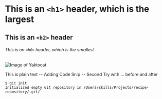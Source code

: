 
# This is an `<h1>` header, which is the largest

## This is an `<h2>` header

###### This is an `<h6>` header, which is the smallest

![Image of Yaktocat](https://octodex.github.com/images/yaktocat.png)

This is plain text -- Adding Code Snip -- Second Try with ... before and after

```
$ git init
Initialized empty Git repository in /Users/skills/Projects/recipe-repository/.git/
```
